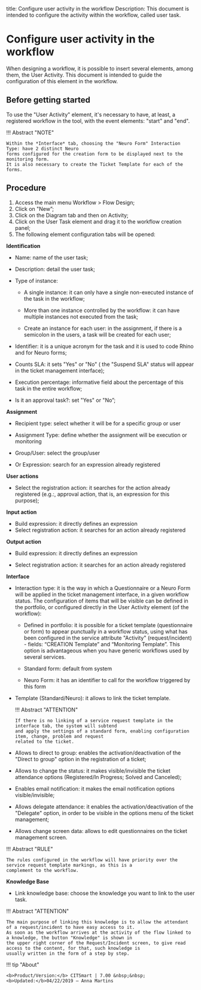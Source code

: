 title: Configure user activity in the workflow
Description: This document is intended to configure the activity within the workflow, called user task. 
# Configure user activity in the workflow 

When designing a workflow, it is possible to insert several elements, among them, the User Activity. This document is intended to guide the configuration of this element in the workflow.

Before getting started
----------------------
To use the "User Activity" element, it's necessary to have, at least, a registered workflow in the tool, with the event elements: "start" and "end".


!!! Abstract "NOTE"

    Within the *Interface* tab, choosing the "Neuro Form" Interaction Type: have 2 distinct Neuro 
    forms configured for the creation form to be displayed next to the monitoring form. 
    It is also necessary to create the Ticket Template for each of the forms.

Procedure
------------

1.	Access the main menu Workflow > Flow Design;
2.	Click on "New”;
3.	Click on the Diagram tab and then on Activity;
4.	Click on the User Task element and drag it to the workflow creation panel;
5.	The following element configuration tabs will be opened:

**Identification**

*	Name: name of the user task;

*	Description: detail the user task;

*	Type of instance:

    *	A single instance: it can only have a single non-executed instance of the task in the workflow;
    
    *	More than one instance controlled by the workflow: it can have multiple instances not executed from the task;
    
    *	Create an instance for each user: in the assignment, if there is a semicolon in the users, a task will be created for each user;

*	Identifier: it is a unique acronym for the task and it is used to code Rhino and for Neuro forms;

*	Counts SLA: it sets "Yes" or "No" ( the "Suspend SLA" status will appear in the ticket management interface);

*	Execution percentage: informative field about the percentage of this task in the entire workflow;

*	Is it an approval task?: set "Yes" or "No”;

**Assignment**

*	Recipient type: select whether it will be for a specific group or user

*	Assignment Type: define whether the assignment will be execution or monitoring

*	Group/User: select the group/user

*	Or Expression: search for an expression already registered

**User actions**

*	Select the registration action: it searches for the action already registered (e.g.:, approval action, that is, an expression for this purpose);

**Input action**

*	Build expression: it directly defines an expression
*	Select registration action: it searches for an action already registered

**Output action**

*	Build expression: it directly defines an expression

*	Select registration action: it searches for an action already registered

**Interface**

*	Interaction type: it is the way in which a Questionnaire or a Neuro Form will be applied in the ticket management interface, in a given workflow status. The configuration of items that will be visible can be defined in the portfolio, or configured directly in the User Activity element (of the workflow):

    *	Defined in portfolio: it is possible for a ticket template (questionnaire or form) to appear punctually in a workflow status, using what has been configured in the service attribute "Activity" (request/incident) - fields: “CREATION Template” and “Monitoring Template”. This option is advantageous when you have generic workflows used by several services.

    *	Standard form: default from system 

    *	Neuro Form: it has an identifier to call for the workflow triggered by this form

*	Template (Standard/Neuro): it allows to link the ticket template.

    !!! Abstract "ATTENTION"

        If there is no linking of a service request template in the interface tab, the system will subtend 
        and apply the settings of a standard form, enabling configuration item, change, problem and request 
        related to the ticket.
    
*	Allows to direct to group: enables the activation/deactivation of the "Direct to group" option in the registration of a ticket;

*	Allows to change the status: it makes visible/invisible the ticket attendance options (Registered/In Progress; Solved and Canceled);

*	Enables email notification: it makes the email notification options visible/invisible;

*	Allows delegate attendance: it enables the activation/deactivation of the "Delegate" option, in order to be visible in the options menu of the ticket management;

*	Allows change screen data: allows to edit questionnaires on the ticket management screen.

!!! Abstract "RULE"    
    
    The rules configured in the workflow will have priority over the service request template markings, as this is a 
    complement to the workflow.
    
**Knowledge Base**

   *  Link knowledge base: choose the knowledge you want to link to the user task.

!!! Abstract "ATTENTION"

    The main purpose of linking this knowledge is to allow the attendant of a request/incident to have easy access to it. 
    As soon as the workflow arrives at the activity of the flow linked to a knowledge, the button "Knowledge" is shown in 
    the upper right corner of the Request/Incident screen, to give read access to the content, for that, such knowledge is 
    usually written in the form of a step by step.
    
    
!!! tip "About"

    <b>Product/Version:</b> CITSmart | 7.00 &nbsp;&nbsp;
    <b>Updated:</b>04/22/2019 – Anna Martins
